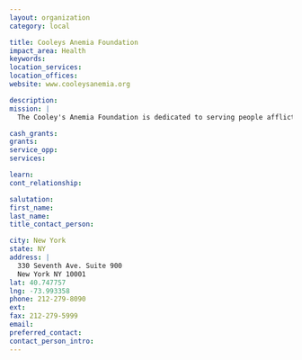 ```yaml
---
layout: organization
category: local

title: Cooleys Anemia Foundation
impact_area: Health
keywords: 
location_services: 
location_offices: 
website: www.cooleysanemia.org

description: 
mission: |
  The Cooley's Anemia Foundation is dedicated to serving people afflicted with various forms of thalassemia, most notably the major form of this genetic blood disease, Cooley's anemia/thalassemia major. 

cash_grants: 
grants: 
service_opp: 
services: 

learn: 
cont_relationship: 

salutation: 
first_name: 
last_name: 
title_contact_person: 

city: New York
state: NY
address: |
  330 Seventh Ave. Suite 900  
  New York NY 10001
lat: 40.747757
lng: -73.993358
phone: 212-279-8090
ext: 
fax: 212-279-5999
email: 
preferred_contact: 
contact_person_intro: 
---
```

